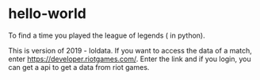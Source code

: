# hello-world
To find a time you played the league of legends ( in python).

This is version of 2019 - loldata.
If you want to access the data of a match, enter https://developer.riotgames.com/.
Enter the link and if you login, you can get a api to get a data from riot games.

